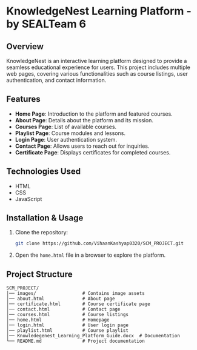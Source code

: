 # KnowledgeNest Learning Platform - by SEALTeam 6

## Overview
KnowledgeNest is an interactive learning platform designed to provide a seamless educational experience for users. This project includes multiple web pages, covering various functionalities such as course listings, user authentication, and contact information.

## Features
- **Home Page**: Introduction to the platform and featured courses.
- **About Page**: Details about the platform and its mission.
- **Courses Page**: List of available courses.
- **Playlist Page**: Course modules and lessons.
- **Login Page**: User authentication system.
- **Contact Page**: Allows users to reach out for inquiries.
- **Certificate Page**: Displays certificates for completed courses.

## Technologies Used
- HTML
- CSS
- JavaScript

## Installation & Usage
1. Clone the repository:
   ```sh
   git clone https://github.com/VihaanKashyap0320/SCM_PROJECT.git
   ```
2. Open the `home.html` file in a browser to explore the platform.

## Project Structure
```
SCM_PROJECT/
│── images/                 # Contains image assets
│── about.html              # About page
│── certificate.html        # Course certificate page
│── contact.html            # Contact page
│── courses.html            # Course listings
│── home.html               # Homepage
│── login.html              # User login page
│── playlist.html           # Course playlist
│── Knowledegenest_Learning_Platform_Guide.docx  # Documentation
└── README.md               # Project documentation
